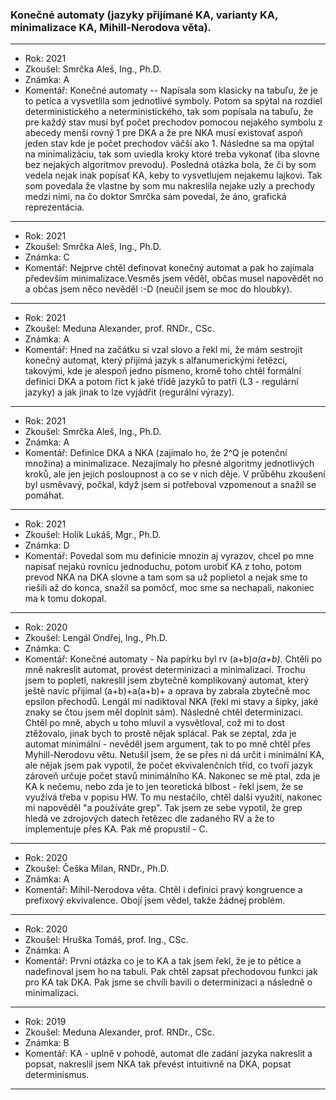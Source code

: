 ### Konečné automaty (jazyky přijímané KA, varianty KA, minimalizace KA, Mihill-Nerodova věta).

----------------------------------------

- Rok: 2021
- Zkoušel: Smrčka Aleš, Ing., Ph.D.
- Známka: A
- Komentář: Konečné automaty -- Napísala som klasicky na tabuľu, že je to petica a vysvetlila som jednotlivé symboly. Potom sa spýtal na rozdiel deterministického a neterministického, tak som popísala na tabuľu, že pre každý stav musí byť počet prechodov pomocou nejakého symbolu z abecedy menší rovný 1 pre DKA a že pre NKA musí existovať aspoň jeden stav kde je počet prechodov väčší ako 1. Následne sa ma opýtal na minimalizáciu, tak som uviedla kroky ktoré treba vykonať (iba slovne bez nejakých algoritmov prevodu). Posledná otázka bola, že či by som vedela nejak inak popísať KA, keby to vysvetlujem nejakemu lajkovi. Tak som povedala že vlastne by som mu nakreslila nejake uzly a prechody medzi nimi, na čo doktor Smrčka sám povedal, že áno, grafická reprezentácia.

----------------------------------------

- Rok: 2021
- Zkoušel: Smrčka Aleš, Ing., Ph.D.
- Známka: C
- Komentář: Nejprve chtěl definovat konečný automat a pak ho zajímala především minimalizace.Vesměs jsem věděl, občas musel napovědět no a občas jsem něco nevěděl :-D (neučil jsem se moc do hloubky).

----------------------------------------

- Rok: 2021
- Zkoušel: Meduna Alexander, prof. RNDr., CSc.
- Známka: A
- Komentář: Hned na začátku si vzal slovo a řekl mi, že mám sestrojit konečný automat, který přijímá jazyk s alfanumerickými řetězci, takovými, kde je alespoň jedno písmeno, kromě toho chtěl formální definici DKA a potom říct k jaké třídě jazyků to patří (L3 - regulární jazyky) a jak jinak to lze vyjádřit (regurální výrazy).

----------------------------------------

- Rok: 2021
- Zkoušel: Smrčka Aleš, Ing., Ph.D.
- Známka: A
- Komentář: Definice DKA a NKA (zajímalo ho, že 2^Q je potenční množina) a minimalizace. Nezajímaly ho přesné algoritmy jednotlivých kroků, ale jen jejich posloupnost a co se v nich děje. V průběhu zkoušení byl usměvavý, počkal, když jsem si potřeboval vzpomenout a snažil se pomáhat.

----------------------------------------

- Rok: 2021
- Zkoušel: Holík Lukáš, Mgr., Ph.D.
- Známka: D
- Komentář: Povedal som mu definicie mnozin aj vyrazov, chcel po mne napisať nejakú rovnicu jednoduchu, potom urobiť KA z toho, potom prevod NKA na DKA slovne a tam som sa už poplietol a nejak sme to riešili až do konca, snažil sa pomôcť, moc sme sa nechapali, nakoniec ma k tomu dokopal.

----------------------------------------

- Rok: 2020
- Zkoušel: Lengál Ondřej, Ing., Ph.D.
- Známka: C
- Komentář: Konečné automaty - Na papírku byl rv (a+b)*a(a+b)*. Chtěli po mně nakreslit automat, provést determinizaci a minimalizaci. Trochu jsem to popletl, nakreslil jsem zbytečně komplikovaný automat, který ještě navíc přijímal (a+b)+a(a+b)+ a oprava by zabrala zbytečně moc epsilon přechodů. Lengál mi nadiktoval NKA (řekl mi stavy a šipky, jaké znaky se čtou jsem měl doplnit sám). Následně chtěl determinizaci. Chtěl po mně, abych u toho mluvil a vysvětloval, což mi to dost ztěžovalo, jinak bych to prostě nějak splácal. Pak se zeptal, zda je automat minimální - nevěděl jsem argument, tak to po mně chtěl přes Myhill-Nerodovu větu. Netušil jsem, že se přes ni dá určit i minimální KA, ale nějak jsem pak vypotil, že počet ekvivalenčních tříd, co tvoří jazyk zároveň určuje počet stavů minimálního KA. Nakonec se mě ptal, zda je KA k nečemu, nebo zda je to jen teoretická blbost - řekl jsem, že se využívá třeba v popisu HW. To mu nestačilo, chtěl další využití, nakonec mi napověděl "a používáte grep". Tak jsem ze sebe vypotil, že grep hledá ve zdrojových datech řetězec dle zadaného RV a že to implementuje přes KA. Pak mě propustil - C.

----------------------------------------

- Rok: 2020
- Zkoušel: Češka Milan, RNDr., Ph.D.
- Známka: A
- Komentář: Mihil-Nerodova věta. Chtěl i definici pravý kongruence a prefixový ekvivalence. Obojí jsem vědel, takže žádnej problém.

----------------------------------------

- Rok: 2020
- Zkoušel: Hruška Tomáš, prof. Ing., CSc.
- Známka: A
- Komentář: První otázka co je to KA a tak jsem řekl, že je to pětice a nadefinoval jsem ho na tabuli. Pak chtěl zapsat přechodovou funkci jak pro KA tak DKA. Pak jsme se chvíli bavili o determinizaci a následně o minimalizaci.

----------------------------------------

- Rok: 2019
- Zkoušel: Meduna Alexander, prof. RNDr., CSc.
- Známka: B
- Komentář: KA - uplně v pohodě, automat dle zadání jazyka nakreslit a popsat, nakreslil jsem NKA tak převést intuitivně na DKA, popsat determinismus.

----------------------------------------
